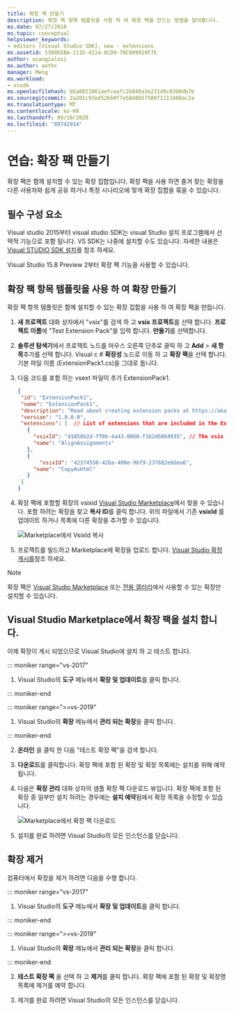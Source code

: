 ```yaml
---
title: 확장 팩 만들기
description: 확장 팩 항목 템플릿을 사용 하 여 확장 팩을 만드는 방법을 알아봅니다.
ms.date: 07/27/2018
ms.topic: conceptual
helpviewer_keywords:
- editors [Visual Studio SDK], new - extensions
ms.assetid: 5388EEBA-211D-4114-8CD9-70C899919F7E
author: acangialosi
ms.author: anthc
manager: Meng
ms.workload:
- vssdk
ms.openlocfilehash: b5a0021061aefceafc2b048a3e231d9c0300db7b
ms.sourcegitcommit: 2a201c93ed526b0f7e5848657500f1111b08ac2a
ms.translationtype: MT
ms.contentlocale: ko-KR
ms.lasthandoff: 09/10/2020
ms.locfileid: "89742914"
---
```

# <a name="walkthrough-create-an-extension-pack"></a>연습: 확장 팩 만들기

확장 팩은 함께 설치할 수 있는 확장 집합입니다. 확장 팩을 사용 하면 즐겨 찾는 확장을 다른 사용자와 쉽게 공유 하거나 특정 시나리오에 맞게 확장 집합을 묶을 수 있습니다.

## <a name="prerequisites"></a>필수 구성 요소

Visual studio 2015부터 visual studio SDK는 visual Studio 설치 프로그램에서 선택적 기능으로 포함 됩니다. VS SDK는 나중에 설치할 수도 있습니다. 자세한 내용은 [Visual STUDIO SDK 설치](../extensibility/installing-the-visual-studio-sdk.md)를 참조 하세요.

Visual Studio 15.8 Preview 2부터 확장 팩 기능을 사용할 수 있습니다.

## <a name="create-an-extension-with-an-extension-pack-item-template"></a>확장 팩 항목 템플릿을 사용 하 여 확장 만들기

확장 팩 항목 템플릿은 함께 설치할 수 있는 확장 집합을 사용 하 여 확장 팩을 만듭니다.

1. **새 프로젝트** 대화 상자에서 "vsix"를 검색 하 고 **vsix 프로젝트**를 선택 합니다. **프로젝트 이름**에 "Test Extension Pack"을 입력 합니다. **만들기**를 선택합니다.

2. **솔루션 탐색기**에서 프로젝트 노드를 마우스 오른쪽 단추로 클릭 하 고 **Add**  >  **새 항목**추가를 선택 합니다. Visual c # **확장성** 노드로 이동 하 고 **확장 팩**을 선택 합니다. 기본 파일 이름 (ExtensionPack1.cs)을 그대로 둡니다.

3. 다음 코드를 포함 하는 vsext 파일이 추가 ExtensionPack1.

   ```json
   {
    "id": "ExtensionPack1",
    "name": "ExtensionPack1",
    "description": "Read about creating extension packs at https://aka.ms/vsextpack",
    "version": "1.0.0.0",
    "extensions": [  // List of extensions that are included in the Extension Pack.
      {
        "vsixId": "41858b2d-ff0b-4a43-80b0-f1b2d6084935", // The vsix id of the extension you want to   include.
        "name": "AlignAssignments"
      },
      {
          "vsixId": "42374550-426a-400e-96f9-237682e8dea6",
        "name": "CopyAsHtml"
      }
    ]
   }
   ```

4. 확장 팩에 포함할 확장의 vsixid [Visual Studio Marketplace](https://marketplace.visualstudio.com/)에서 찾을 수 있습니다. 포함 하려는 확장을 찾고 **복사 ID**를 클릭 합니다. 위의 파일에서 기존 **vsixId** 를 업데이트 하거나 목록에 다른 확장을 추가할 수 있습니다.

    ![Marketplace에서 VsixId 복사](media/vsixid-marketplace.png)

5. 프로젝트를 빌드하고 Marketplace에 확장을 업로드 합니다. [Visual Studio 확장 게시를](../extensibility/walkthrough-publishing-a-visual-studio-extension.md)참조 하세요.

> [!NOTE]
> 확장 팩은 [Visual Studio Marketplace](https://marketplace.visualstudio.com/) 또는 [전용 갤러리](../extensibility/how-to-create-an-atom-feed-for-a-private-gallery.md)에서 사용할 수 있는 확장만 설치할 수 있습니다.

## <a name="install-the-extension-pack-from-the-visual-studio-marketplace"></a>Visual Studio Marketplace에서 확장 팩을 설치 합니다.

이제 확장이 게시 되었으므로 Visual Studio에 설치 하 고 테스트 합니다.

::: moniker range="vs-2017"

1. Visual Studio의 **도구** 메뉴에서 **확장 및 업데이트**를 클릭 합니다.

::: moniker-end

::: moniker range=">=vs-2019"

1. Visual Studio의 **확장** 메뉴에서 **관리 되는 확장**을 클릭 합니다.

::: moniker-end

2. **온라인** 을 클릭 한 다음 "테스트 확장 팩"을 검색 합니다.

3. **다운로드**를 클릭합니다. 확장 팩에 포함 된 확장 및 확장 목록에는 설치를 위해 예약 됩니다.

4. 다음은 **확장 관리** 대화 상자의 샘플 확장 팩 다운로드 뷰입니다. 확장 팩에 포함 된 확장 중 일부만 설치 하려는 경우에는 **설치 예약**됨에서 확장 목록을 수정할 수 있습니다.

    ![Marketplace에서 확장 팩 다운로드](media/vside-extensionpack.png)

5. 설치를 완료 하려면 Visual Studio의 모든 인스턴스를 닫습니다.

## <a name="remove-the-extension"></a>확장 제거

컴퓨터에서 확장을 제거 하려면 다음을 수행 합니다.

::: moniker range="vs-2017"

1. Visual Studio의 **도구** 메뉴에서 **확장 및 업데이트**를 클릭 합니다.

::: moniker-end

::: moniker range=">=vs-2019"

1. Visual Studio의 **확장** 메뉴에서 **관리 되는 확장**을 클릭 합니다.

::: moniker-end

2. **테스트 확장 팩** 을 선택 하 고 **제거**를 클릭 합니다. 확장 팩에 포함 된 확장 및 확장명 목록에 제거를 예약 합니다.

3. 제거를 완료 하려면 Visual Studio의 모든 인스턴스를 닫습니다.
